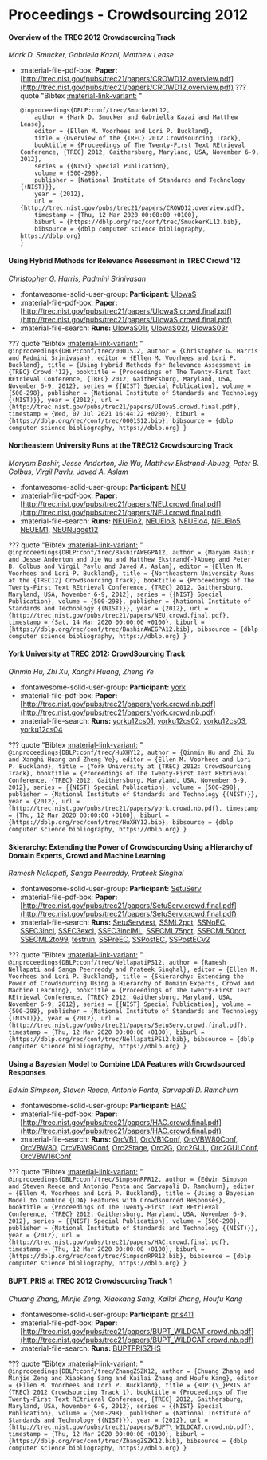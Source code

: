# Proceedings - Crowdsourcing 2012 

#### Overview of the TREC 2012 Crowdsourcing Track

_Mark D. Smucker, Gabriella Kazai, Matthew Lease_

- :material-file-pdf-box: **Paper:** [http://trec.nist.gov/pubs/trec21/papers/CROWD12.overview.pdf](http://trec.nist.gov/pubs/trec21/papers/CROWD12.overview.pdf)
??? quote "Bibtex [:material-link-variant:](https://dblp.org/rec/conf/trec/SmuckerKL12.bib) "
	```
	@inproceedings{DBLP:conf/trec/SmuckerKL12,
		author = {Mark D. Smucker and Gabriella Kazai and Matthew Lease},
		editor = {Ellen M. Voorhees and Lori P. Buckland},
		title = {Overview of the {TREC} 2012 Crowdsourcing Track},
		booktitle = {Proceedings of The Twenty-First Text REtrieval Conference, {TREC} 2012, Gaithersburg, Maryland, USA, November 6-9, 2012},
		series = {{NIST} Special Publication},
		volume = {500-298},
		publisher = {National Institute of Standards and Technology {(NIST)}},
		year = {2012},
		url = {http://trec.nist.gov/pubs/trec21/papers/CROWD12.overview.pdf},
		timestamp = {Thu, 12 Mar 2020 00:00:00 +0100},
		biburl = {https://dblp.org/rec/conf/trec/SmuckerKL12.bib},
		bibsource = {dblp computer science bibliography, https://dblp.org}
	}
	```

#### Using Hybrid Methods for Relevance Assessment in TREC Crowd '12

_Christopher G. Harris, Padmini Srinivasan_

- :fontawesome-solid-user-group: **Participant:** [UIowaS](./participants.md#uiowas)
- :material-file-pdf-box: **Paper:** [http://trec.nist.gov/pubs/trec21/papers/UIowaS.crowd.final.pdf](http://trec.nist.gov/pubs/trec21/papers/UIowaS.crowd.final.pdf)
- :material-file-search: **Runs:** [UIowaS01r](./runs.md#uiowas01r), [UIowaS02r](./runs.md#uiowas02r), [UIowaS03r](./runs.md#uiowas03r)

??? quote "Bibtex [:material-link-variant:](https://dblp.org/rec/conf/trec/0001S12.bib) "
	```
	@inproceedings{DBLP:conf/trec/0001S12,
		author = {Christopher G. Harris and Padmini Srinivasan},
		editor = {Ellen M. Voorhees and Lori P. Buckland},
		title = {Using Hybrid Methods for Relevance Assessment in {TREC} Crowd '12},
		booktitle = {Proceedings of The Twenty-First Text REtrieval Conference, {TREC} 2012, Gaithersburg, Maryland, USA, November 6-9, 2012},
		series = {{NIST} Special Publication},
		volume = {500-298},
		publisher = {National Institute of Standards and Technology {(NIST)}},
		year = {2012},
		url = {http://trec.nist.gov/pubs/trec21/papers/UIowaS.crowd.final.pdf},
		timestamp = {Wed, 07 Jul 2021 16:44:22 +0200},
		biburl = {https://dblp.org/rec/conf/trec/0001S12.bib},
		bibsource = {dblp computer science bibliography, https://dblp.org}
	}
	```

#### Northeastern University Runs at the TREC12 Crowdsourcing Track

_Maryam Bashir, Jesse Anderton, Jie Wu, Matthew Ekstrand-Abueg, Peter B. Golbus, Virgil Pavlu, Javed A. Aslam_

- :fontawesome-solid-user-group: **Participant:** [NEU](./participants.md#neu)
- :material-file-pdf-box: **Paper:** [http://trec.nist.gov/pubs/trec21/papers/NEU.crowd.final.pdf](http://trec.nist.gov/pubs/trec21/papers/NEU.crowd.final.pdf)
- :material-file-search: **Runs:** [NEUElo2](./runs.md#neuelo2), [NEUElo3](./runs.md#neuelo3), [NEUElo4](./runs.md#neuelo4), [NEUElo5](./runs.md#neuelo5), [NEUEM1](./runs.md#neuem1), [NEUNugget12](./runs.md#neunugget12)

??? quote "Bibtex [:material-link-variant:](https://dblp.org/rec/conf/trec/BashirAWEGPA12.bib) "
	```
	@inproceedings{DBLP:conf/trec/BashirAWEGPA12,
		author = {Maryam Bashir and Jesse Anderton and Jie Wu and Matthew Ekstrand{-}Abueg and Peter B. Golbus and Virgil Pavlu and Javed A. Aslam},
		editor = {Ellen M. Voorhees and Lori P. Buckland},
		title = {Northeastern University Runs at the {TREC12} Crowdsourcing Track},
		booktitle = {Proceedings of The Twenty-First Text REtrieval Conference, {TREC} 2012, Gaithersburg, Maryland, USA, November 6-9, 2012},
		series = {{NIST} Special Publication},
		volume = {500-298},
		publisher = {National Institute of Standards and Technology {(NIST)}},
		year = {2012},
		url = {http://trec.nist.gov/pubs/trec21/papers/NEU.crowd.final.pdf},
		timestamp = {Sat, 14 Mar 2020 00:00:00 +0100},
		biburl = {https://dblp.org/rec/conf/trec/BashirAWEGPA12.bib},
		bibsource = {dblp computer science bibliography, https://dblp.org}
	}
	```

#### York University at TREC 2012: CrowdSourcing Track

_Qinmin Hu, Zhi Xu, Xanghi Huang, Zheng Ye_

- :fontawesome-solid-user-group: **Participant:** [york](./participants.md#york)
- :material-file-pdf-box: **Paper:** [http://trec.nist.gov/pubs/trec21/papers/york.crowd.nb.pdf](http://trec.nist.gov/pubs/trec21/papers/york.crowd.nb.pdf)
- :material-file-search: **Runs:** [yorku12cs01](./runs.md#yorku12cs01), [yorku12cs02](./runs.md#yorku12cs02), [yorku12cs03](./runs.md#yorku12cs03), [yorku12cs04](./runs.md#yorku12cs04)

??? quote "Bibtex [:material-link-variant:](https://dblp.org/rec/conf/trec/HuXHY12.bib) "
	```
	@inproceedings{DBLP:conf/trec/HuXHY12,
		author = {Qinmin Hu and Zhi Xu and Xanghi Huang and Zheng Ye},
		editor = {Ellen M. Voorhees and Lori P. Buckland},
		title = {York University at {TREC} 2012: CrowdSourcing Track},
		booktitle = {Proceedings of The Twenty-First Text REtrieval Conference, {TREC} 2012, Gaithersburg, Maryland, USA, November 6-9, 2012},
		series = {{NIST} Special Publication},
		volume = {500-298},
		publisher = {National Institute of Standards and Technology {(NIST)}},
		year = {2012},
		url = {http://trec.nist.gov/pubs/trec21/papers/york.crowd.nb.pdf},
		timestamp = {Thu, 12 Mar 2020 00:00:00 +0100},
		biburl = {https://dblp.org/rec/conf/trec/HuXHY12.bib},
		bibsource = {dblp computer science bibliography, https://dblp.org}
	}
	```

#### Skierarchy: Extending the Power of Crowdsourcing Using a Hierarchy  of Domain Experts, Crowd and Machine Learning

_Ramesh Nellapati, Sanga Peerreddy, Prateek Singhal_

- :fontawesome-solid-user-group: **Participant:** [SetuServ](./participants.md#setuserv)
- :material-file-pdf-box: **Paper:** [http://trec.nist.gov/pubs/trec21/papers/SetuServ.crowd.final.pdf](http://trec.nist.gov/pubs/trec21/papers/SetuServ.crowd.final.pdf)
- :material-file-search: **Runs:** [SetuServtest](./runs.md#setuservtest), [SSML2pct](./runs.md#ssml2pct), [SSNoEC](./runs.md#ssnoec), [SSEC3incl](./runs.md#ssec3incl), [SSEC3excl](./runs.md#ssec3excl), [SSEC3inclML](./runs.md#ssec3inclml), [SSECML75pct](./runs.md#ssecml75pct), [SSECML50pct](./runs.md#ssecml50pct), [SSECML2to99](./runs.md#ssecml2to99), [testrun](./runs.md#testrun), [SSPreEC](./runs.md#sspreec), [SSPostEC](./runs.md#sspostec), [SSPostECv2](./runs.md#sspostecv2)

??? quote "Bibtex [:material-link-variant:](https://dblp.org/rec/conf/trec/NellapatiPS12.bib) "
	```
	@inproceedings{DBLP:conf/trec/NellapatiPS12,
		author = {Ramesh Nellapati and Sanga Peerreddy and Prateek Singhal},
		editor = {Ellen M. Voorhees and Lori P. Buckland},
		title = {Skierarchy: Extending the Power of Crowdsourcing Using a Hierarchy of Domain Experts, Crowd and Machine Learning},
		booktitle = {Proceedings of The Twenty-First Text REtrieval Conference, {TREC} 2012, Gaithersburg, Maryland, USA, November 6-9, 2012},
		series = {{NIST} Special Publication},
		volume = {500-298},
		publisher = {National Institute of Standards and Technology {(NIST)}},
		year = {2012},
		url = {http://trec.nist.gov/pubs/trec21/papers/SetuServ.crowd.final.pdf},
		timestamp = {Thu, 12 Mar 2020 00:00:00 +0100},
		biburl = {https://dblp.org/rec/conf/trec/NellapatiPS12.bib},
		bibsource = {dblp computer science bibliography, https://dblp.org}
	}
	```

#### Using a Bayesian Model to Combine LDA Features with Crowdsourced  Responses

_Edwin Simpson, Steven Reece, Antonio Penta, Sarvapali D. Ramchurn_

- :fontawesome-solid-user-group: **Participant:** [HAC](./participants.md#hac)
- :material-file-pdf-box: **Paper:** [http://trec.nist.gov/pubs/trec21/papers/HAC.crowd.final.pdf](http://trec.nist.gov/pubs/trec21/papers/HAC.crowd.final.pdf)
- :material-file-search: **Runs:** [OrcVB1](./runs.md#orcvb1), [OrcVB1Conf](./runs.md#orcvb1conf), [OrcVBW80Conf](./runs.md#orcvbw80conf), [OrcVBW80](./runs.md#orcvbw80), [OrcVBW9Conf](./runs.md#orcvbw9conf), [Orc2Stage](./runs.md#orc2stage), [Orc2G](./runs.md#orc2g), [Orc2GUL](./runs.md#orc2gul), [Orc2GULConf](./runs.md#orc2gulconf), [OrcVBW16Conf](./runs.md#orcvbw16conf)

??? quote "Bibtex [:material-link-variant:](https://dblp.org/rec/conf/trec/SimpsonRPR12.bib) "
	```
	@inproceedings{DBLP:conf/trec/SimpsonRPR12,
		author = {Edwin Simpson and Steven Reece and Antonio Penta and Sarvapali D. Ramchurn},
		editor = {Ellen M. Voorhees and Lori P. Buckland},
		title = {Using a Bayesian Model to Combine {LDA} Features with Crowdsourced Responses},
		booktitle = {Proceedings of The Twenty-First Text REtrieval Conference, {TREC} 2012, Gaithersburg, Maryland, USA, November 6-9, 2012},
		series = {{NIST} Special Publication},
		volume = {500-298},
		publisher = {National Institute of Standards and Technology {(NIST)}},
		year = {2012},
		url = {http://trec.nist.gov/pubs/trec21/papers/HAC.crowd.final.pdf},
		timestamp = {Thu, 12 Mar 2020 00:00:00 +0100},
		biburl = {https://dblp.org/rec/conf/trec/SimpsonRPR12.bib},
		bibsource = {dblp computer science bibliography, https://dblp.org}
	}
	```

#### BUPT_PRIS at TREC 2012 Crowdsourcing Track 1

_Chuang Zhang, Minjie Zeng, Xiaokang Sang, Kailai Zhang, Houfu Kang_

- :fontawesome-solid-user-group: **Participant:** [pris411](./participants.md#pris411)
- :material-file-pdf-box: **Paper:** [http://trec.nist.gov/pubs/trec21/papers/BUPT_WILDCAT.crowd.nb.pdf](http://trec.nist.gov/pubs/trec21/papers/BUPT_WILDCAT.crowd.nb.pdf)
- :material-file-search: **Runs:** [BUPTPRISZHS](./runs.md#buptpriszhs)

??? quote "Bibtex [:material-link-variant:](https://dblp.org/rec/conf/trec/ZhangZSZK12.bib) "
	```
	@inproceedings{DBLP:conf/trec/ZhangZSZK12,
		author = {Chuang Zhang and Minjie Zeng and Xiaokang Sang and Kailai Zhang and Houfu Kang},
		editor = {Ellen M. Voorhees and Lori P. Buckland},
		title = {BUPT{\_}PRIS at {TREC} 2012 Crowdsourcing Track 1},
		booktitle = {Proceedings of The Twenty-First Text REtrieval Conference, {TREC} 2012, Gaithersburg, Maryland, USA, November 6-9, 2012},
		series = {{NIST} Special Publication},
		volume = {500-298},
		publisher = {National Institute of Standards and Technology {(NIST)}},
		year = {2012},
		url = {http://trec.nist.gov/pubs/trec21/papers/BUPT\_WILDCAT.crowd.nb.pdf},
		timestamp = {Thu, 12 Mar 2020 00:00:00 +0100},
		biburl = {https://dblp.org/rec/conf/trec/ZhangZSZK12.bib},
		bibsource = {dblp computer science bibliography, https://dblp.org}
	}
	```

